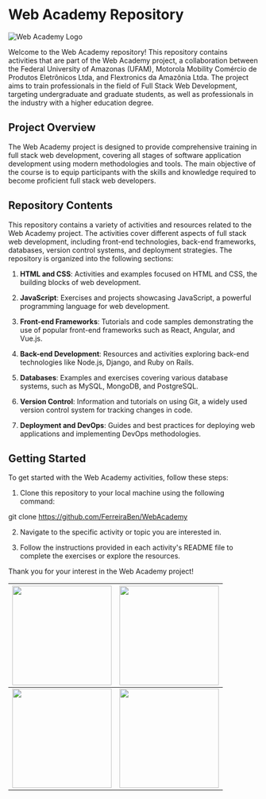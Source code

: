 # Web Academy Repository

![Web Academy Logo](https://webacademy.icomp.ufam.edu.br/assets/webacademylogo.png)

Welcome to the Web Academy repository! This repository contains activities that are part of the Web Academy project, a collaboration between the Federal University of Amazonas (UFAM), Motorola Mobility Comércio de Produtos Eletrônicos Ltda, and Flextronics da Amazônia Ltda. The project aims to train professionals in the field of Full Stack Web Development, targeting undergraduate and graduate students, as well as professionals in the industry with a higher education degree.

## Project Overview

The Web Academy project is designed to provide comprehensive training in full stack web development, covering all stages of software application development using modern methodologies and tools. The main objective of the course is to equip participants with the skills and knowledge required to become proficient full stack web developers.

## Repository Contents

This repository contains a variety of activities and resources related to the Web Academy project. The activities cover different aspects of full stack web development, including front-end technologies, back-end frameworks, databases, version control systems, and deployment strategies. The repository is organized into the following sections:

1. **HTML and CSS**: Activities and examples focused on HTML and CSS, the building blocks of web development.

2. **JavaScript**: Exercises and projects showcasing JavaScript, a powerful programming language for web development.

3. **Front-end Frameworks**: Tutorials and code samples demonstrating the use of popular front-end frameworks such as React, Angular, and Vue.js.

4. **Back-end Development**: Resources and activities exploring back-end technologies like Node.js, Django, and Ruby on Rails.

5. **Databases**: Examples and exercises covering various database systems, such as MySQL, MongoDB, and PostgreSQL.

6. **Version Control**: Information and tutorials on using Git, a widely used version control system for tracking changes in code.

7. **Deployment and DevOps**: Guides and best practices for deploying web applications and implementing DevOps methodologies.

## Getting Started

To get started with the Web Academy activities, follow these steps:

1. Clone this repository to your local machine using the following command:

git clone https://github.com/FerreiraBen/WebAcademy



2. Navigate to the specific activity or topic you are interested in.

3. Follow the instructions provided in each activity's README file to complete the exercises or explore the resources.


Thank you for your interest in the Web Academy project!


| <img src="https://webacademy.icomp.ufam.edu.br/assets/ufam_logo.png" height="200px">     | <img src="https://webacademy.icomp.ufam.edu.br/assets/icomp.png" height="200px">     |
| ---------------------------------------------------------------------------------------- | ------------------------------------------------------------------------------------ |
| <img src="https://webacademy.icomp.ufam.edu.br/assets/Motorola_logo.svg" height="200px"> | <img src="https://webacademy.icomp.ufam.edu.br/assets/flex_logo.png" height="200px"> |


